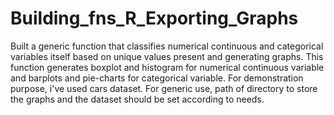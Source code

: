 # Building_fns_R_Exporting_Graphs
Built a generic function that classifies numerical continuous and categorical variables itself based on unique values present and generating graphs.
This function generates boxplot and histogram for numerical continuous variable and barplots and pie-charts for categorical variable.
For demonstration purpose, i've used cars dataset. For generic use, path of directory to store the graphs and the dataset should be set according to needs.
